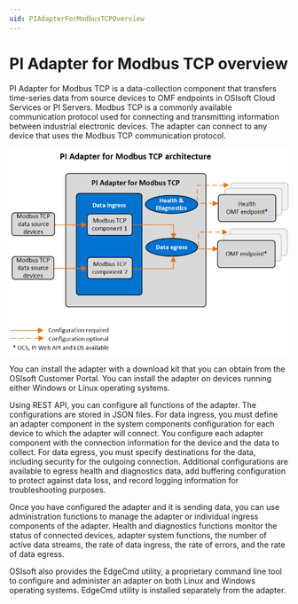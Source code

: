 ```yaml
---
uid: PIAdapterForModbusTCPOverview
---
```


# PI Adapter for Modbus TCP overview

PI Adapter for Modbus TCP is a data-collection component that transfers time-series data from source devices to OMF endpoints in OSIsoft Cloud Services or PI Servers. Modbus TCP is a commonly available communication protocol used for connecting and transmitting information between industrial electronic devices. The adapter can connect to any device that uses the Modbus TCP communication protocol.

![PI Adapter for Modbus TCP architecture](images/PI_Adapter_for_Modbus_TCP_architecture_diagram.png)

You can install the adapter with a download kit that you can obtain from the OSIsoft Customer Portal. You can install the adapter on devices running either Windows or Linux operating systems.

Using REST API, you can configure all functions of the adapter. The configurations are stored in JSON files. For data ingress, you must define an adapter component in the system components configuration for each device to which the adapter will connect. You configure each adapter component with the connection information for the device and the data to collect. For data egress, you must specify destinations for the data, including security for the outgoing connection. Additional configurations are available to egress health and diagnostics data, add buffering configuration to protect against data loss, and record logging information for troubleshooting purposes.

Once you have configured the adapter and it is sending data, you can use administration functions to manage the adapter or individual ingress components of the adapter. Health and diagnostics functions monitor the status of connected devices, adapter system functions, the number of active data streams, the rate of data ingress, the rate of errors, and the rate of data egress.

OSIsoft also provides the EdgeCmd utility, a proprietary command line tool to configure and administer an adapter on both Linux and Windows operating systems. EdgeCmd utility is installed separately from the adapter.
